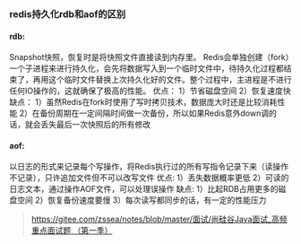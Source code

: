 ### redis持久化rdb和aof的区别

#### rdb:

Snapshot快照，恢复时是将快照文件直接读到内存里。
Redis会单独创建（fork）一个子进程来进行持久化，会先将数据写入到一个临时文件中，待持久化过程都结束了，再用这个临时文件替换上次持久化好的文件。整个过程中，主进程是不进行任何IO操作的，这就确保了极高的性能。
优点：
1）节省磁盘空间
2）恢复速度快
缺点：
1）虽然Redis在fork时使用了写时拷贝技术，数据庞大时还是比较消耗性能
2）在备份周期在一定间隔时间做一次备份，所以如果Redis意外down调的话，就会丢失最后一次快照后的所有修改

#### aof:

以日志的形式来记录每个写操作，将Redis执行过的所有写指令记录下来（读操作不记录），只许追加文件但不可以改写文件
优点:
1）丢失数据概率更低
2）可读的日志文本，通过操作AOF文件，可以处理误操作
缺点:
1）比起RDB占用更多的磁盘空间
2）恢复备份速度要慢
3）每次读写都同步的话，有一定的性能压力

> [https://gitee.com/zssea/notes/blob/master/面试/尚硅谷Java面试_高频重点面试题 （第一季）](https://gitee.com/zssea/notes/blob/master/%E9%9D%A2%E8%AF%95/%E5%B0%9A%E7%A1%85%E8%B0%B7Java%E9%9D%A2%E8%AF%95_%E9%AB%98%E9%A2%91%E9%87%8D%E7%82%B9%E9%9D%A2%E8%AF%95%E9%A2%98%20%EF%BC%88%E7%AC%AC%E4%B8%80%E5%AD%A3%EF%BC%89.md#rdb)

